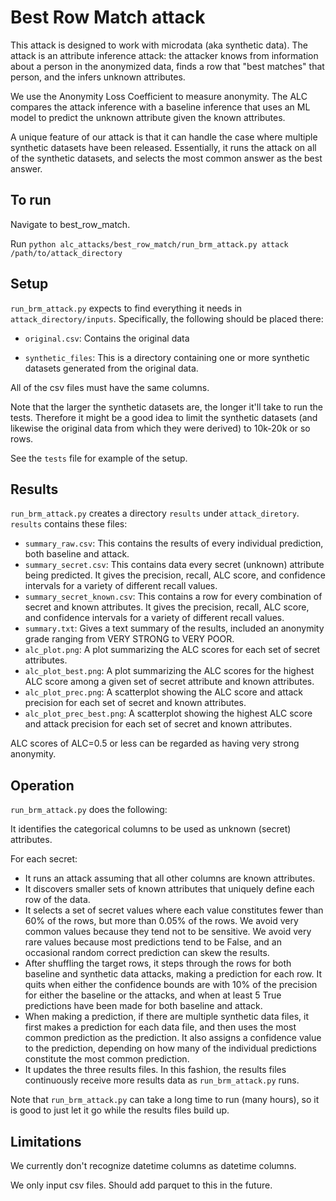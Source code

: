 # Best Row Match attack

This attack is designed to work with microdata (aka synthetic data). The attack is an attribute inference attack: the attacker knows from information about a person in the anonymized data, finds a row that "best matches" that person, and the infers unknown attributes.

We use the Anonymity Loss Coefficient to measure anonymity. The ALC compares the attack inference with a baseline inference that uses an ML model to predict the unknown attribute given the known attributes.

A unique feature of our attack is that it can handle the case where multiple synthetic datasets have been released. Essentially, it runs the attack on all of the synthetic datasets, and selects the most common answer as the best answer.

## To run

Navigate to best_row_match.

Run `python alc_attacks/best_row_match/run_brm_attack.py attack /path/to/attack_directory`

## Setup

`run_brm_attack.py` expects to find everything it needs in `attack_directory/inputs`. Specifically, the following should be placed there:

* `original.csv`: Contains the original data

* `synthetic_files`: This is a directory containing one or more synthetic datasets generated from the original data.

All of the csv files must have the same columns.

Note that the larger the synthetic datasets are, the longer it'll take to run the tests. Therefore it might be a good idea to limit the synthetic datasets (and likewise the original data from which they were derived) to 10k-20k or so rows.

See the `tests` file for example of the setup.


## Results

`run_brm_attack.py` creates a directory `results` under `attack_diretory`. `results` contains these files:

* `summary_raw.csv`: This contains the results of every individual prediction, both baseline and attack.
* `summary_secret.csv`: This contains data every secret (unknown) attribute being predicted. It gives the precision, recall, ALC score, and confidence intervals for a variety of different recall values.
* `summary_secret_known.csv`: This contains a row for every combination of secret and known attributes. It gives the precision, recall, ALC score, and confidence intervals for a variety of different recall values.
* `summary.txt`: Gives a text summary of the results, included an anonymity grade ranging from VERY STRONG to VERY POOR.
* `alc_plot.png`: A plot summarizing the ALC scores for each set of secret attributes.
* `alc_plot_best.png`: A plot summarizing the ALC scores for the highest ALC score among a given set of secret attribute and known attributes.
* `alc_plot_prec.png`: A scatterplot showing the ALC score and attack precision for each set of secret and known attributes.
* `alc_plot_prec_best.png`: A scatterplot showing the highest ALC score and attack precision for each set of secret and known attributes.

ALC scores of ALC=0.5 or less can be regarded as having very strong anonymity.

## Operation

`run_brm_attack.py` does the following:

It identifies the categorical columns to be used as unknown (secret) attributes.

For each secret:

* It runs an attack assuming that all other columns are known attributes.
* It discovers smaller sets of known attributes that uniquely define each row of the data.
* It selects a set of secret values where each value constitutes fewer than 60% of the rows, but more than 0.05% of the rows. We avoid very common values because they tend not to be sensitive. We avoid very rare values because most predictions tend to be False, and an occasional random correct prediction can skew the results.
* After shuffling the target rows, it steps through the rows for both baseline and synthetic data attacks, making a prediction for each row. It quits when either the confidence bounds are with 10% of the precision for either the baseline or the attacks, and when at least 5 True predictions have been made for both baseline and attack.
* When making a prediction, if there are multiple synthetic data files, it first makes a prediction for each data file, and then uses the most common prediction as the prediction. It also assigns a confidence value to the prediction, depending on how many of the individual predictions constitute the most common prediction.
* It updates the three results files. In this fashion, the results files continuously receive more results data as `run_brm_attack.py` runs.

Note that `run_brm_attack.py` can take a long time to run (many hours), so it is good to just let it go while the results files build up. 

## Limitations

We currently don't recognize datetime columns as datetime columns.

We only input csv files. Should add parquet to this in the future.